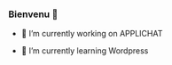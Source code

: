 ### Bienvenu  👋

- 🔭 I’m currently working on APPLICHAT


- 🌱 I’m currently learning Wordpress


<!--

**Diraneh/Diraneh** is a ✨ _special_ ✨ repository because its `README.md` (this file) appears on your GitHub profile.

Here are some ideas to get you started:


- 👯 I’m looking to collaborate on ...
- 🤔 I’m looking for help with ...

-
- 😄 Pronouns: ...
- ⚡ Fun fact: ...
-->
